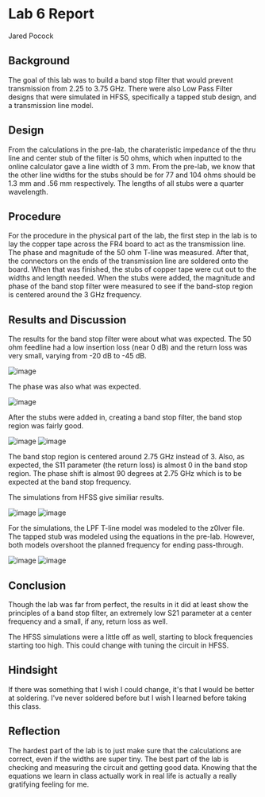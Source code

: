 # Lab 6 Report
Jared Pocock

## Background
The goal of this lab was to build a band stop filter that would prevent transmission from 2.25 to 3.75 GHz. There were also Low Pass Filter designs that were simulated in HFSS, specifically a tapped stub design, and a transmission line model.

## Design
From the calculations in the pre-lab, the charateristic impedance of the thru line and center stub of the filter is 50 ohms, which when inputted to the online calculator gave a line width of 3 mm. From the pre-lab, we know that the other line widths for the stubs should be for 77 and 104 ohms should be 1.3 mm and .56 mm respectively. The lengths of all stubs were a quarter wavelength.

## Procedure
For the procedure in the physical part of the lab, the first step in the lab is to lay the copper tape across the FR4 board to act as the transmission line. The phase and magnitude of the 50 ohm T-line was measured. After that, the connectors on the ends of the transmission line are soldered onto the board. When that was finished, the stubs of copper tape were cut out to the widths and length needed. When the stubs were added, the magnitude and phase of the band stop filter were measured to see if the band-stop region is centered around the 3 GHz frequency.

## Results and Discussion
The results for the band stop filter were about what was expected. The 50 ohm feedline had a low insertion loss (near 0 dB) and the return loss was very small, varying from -20 dB to -45 dB.

![image](figure_1.png)

The phase was also what was expected.

![image](figure_2.png)

After the stubs were added in, creating a band stop filter, the band stop region was fairly good.

![image](figure_3.png)
![image](figure_4.png)

The band stop region is centered around 2.75 GHz instead of 3. Also, as expected, the S11 parameter (the return loss) is almost 0 in the band stop region. The phase shift is almost 90 degrees at 2.75 GHz which is to be expected at the band stop frequency.

The simulations from HFSS give similiar results.

![image](figure_5.png)
![image](figure_8.png)

For the simulations, the LPF T-line model was modeled to the z0lver file. The tapped stub was modeled using the equations in the pre-lab. However, both models overshoot the planned frequency for ending pass-through.

![image](figure_6.png)
![image](figure_7.png)

## Conclusion
Though the lab was far from perfect, the results in it did at least show the principles of a band stop filter, an extremely low S21 parameter at a center frequency and a small, if any, return loss as well.

The HFSS simulations were a little off as well, starting to block frequencies starting too high. This could change with tuning the circuit in HFSS.

## Hindsight
If there was something that I wish I could change, it's that I would be better at soldering. I've never soldered before but I wish I learned before taking this class.

## Reflection
The hardest part of the lab is to just make sure that the calculations are correct, even if the widths are super tiny. The best part of the lab is checking and measuring the circuit and getting good data. Knowing that the equations we learn in class actually work in real life is actually a really gratifying feeling for me.
